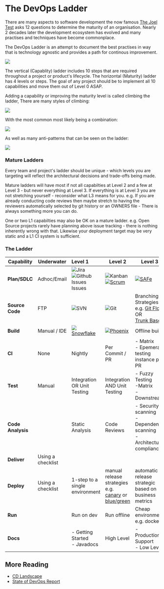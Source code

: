 # The DevOps Ladder



There are many aspects to software development the now famous  [The Joel Test](https://www.joelonsoftware.com/2000/08/09/the-joel-test-12-steps-to-better-code/) asks 12 questions to determine the maturity of an organisation.  Nearly 2 decades later the development ecosystem has evolved  and many practises and techniques have become commonplace.

The DevOps Ladder is an attempt to document the best practises in way that is technology agnostic and provides a path for continous improvement. 

![](http://res.cloudinary.com/dyjp6brbx/image/upload/v1508093092/ladder_rhdbto.png)

The vertical (Capablity) ladder includes 10 steps that are required throughout a project or product's lifecycle. The horizontal (Maturity)  ladder has 4 levels or steps. The goal of any project should be to implement all 10 capabilities and move them out of Level 0 ASAP. 

Adding a capability or improving the maturity level is called climbing the ladder, There are many styles of climbing:

![](http://res.cloudinary.com/dyjp6brbx/image/upload/v1508093090/climbing-style_mcejjb.png)

With the most common most likely being a combination:

![](http://res.cloudinary.com/dyjp6brbx/image/upload/v1508092999/DevOps_Ladder_1_qzlruz.png)

As well as many anti-patterns that can be seen on the ladder:

![](http://res.cloudinary.com/dyjp6brbx/image/upload/v1508093091/ladder-anti-patterns_l2huzh.png)



### Mature Ladders

Every team and project's ladder should be unique - which levels you are targeting will reflect the architectural decisions and trade-offs being made.

Mature ladders will have most if not all capabilties at Level 2 and a few at Level 3 - but never everything at Level 3. If everything is at Level 3 you are not stretching yourself - reconsider what L3 means for you.  e.g. If you are already conducting code reviews then maybe stretch to having the reviewers automatically selected by git history or an OWNERS file - There is always something more you can do. 

One or two L1 capabilties may also be OK on a mature ladder. e.g. Open Source projects rarely have planning above issue tracking - there is nothing inherently wrong with that.  Likewise your deployment target may be very static and a L1 CI system is sufficient.



### The Ladder  

| Capability        | Underwater        | Level 1                                  | Level 2                                  | Level 3                                  |
| ----------------- | ----------------- | :--------------------------------------- | ---------------------------------------- | ---------------------------------------- |
| **Plan/SDLC**     | Adhoc/Email       | ![Jira](http://res.cloudinary.com/dyjp6brbx/image/upload/c_scale,w_75/v1508090637/product-jira-blue_dwouix.png)![Github Issues](http://res.cloudinary.com/dyjp6brbx/image/upload/c_scale,w_24/v1508091342/GitHub-Mark-64px_sprgeq.png)Issues | ![Kanban](http://res.cloudinary.com/dyjp6brbx/image/upload/c_scale,w_150/v1508090540/kanban_xj5bse.png) [![Scrum](http://res.cloudinary.com/dyjp6brbx/image/upload/c_scale,w_100/v1508089717/scrum_mxne8j.png)](https://www.scrumalliance.org) | [![SAFe](http://res.cloudinary.com/dyjp6brbx/image/upload/c_scale,w_100/v1508090062/SAFe.png)](http://www.scaledagileframework.com/) |
| **Source Code**   | FTP               | ![SVN](https://c72efeb9c.cloudimg.io/width/100/x/https://upload.wikimedia.org/wikipedia/en/thumb/9/9f/Subversion_Logo.svg/1280px-Subversion_Logo.svg.png) | ![Git](https://c72efeb9c.cloudimg.io/width/50/x/https://git-scm.com/images/logo.png) | Branching Strategies e.g. [Git Flow](https://guides.github.com/introduction/flow/)<br>OR<BR>[Trunk Based](https://trunkbaseddevelopment.com) |
| **Build**         | Manual / IDE      | [![](http://res.cloudinary.com/dyjp6brbx/image/upload/v1508089198/snowflake.png)Snowflake](https://martinfowler.com/bliki/SnowflakeServer.html) | [![](http://res.cloudinary.com/dyjp6brbx/image/upload/v1508089199/phoenix.png)Phoenix](https://martinfowler.com/bliki/PhoenixServer.html) | Offline build                            |
| **CI**            | None              | Nightly                                  | Per Commit / PR                          | - Matrix<br>- Epemeral testing instance per PR |
| **Test**          | Manual            | Integration OR Unit Testing              | Integration AND Unit Testing             | - Fuzzy Testing<br>-Matrix<br>- Downstream |
| **Code Analysis** |                   | Static Analysis                          | Code Reviews                             | - Security scanning<br>- Dependency scanning <br>- Architecture compliance |
| **Deliver**       | Using a checklist |                                          |                                          |                                          |
| **Deploy**        | Using a checklist | 1-step to a single environment           | manual release strategies e.g. [canary](https://martinfowler.com/bliki/CanaryRelease.html) or [blue/green](https://martinfowler.com/bliki/BlueGreenDeployment.html) | automatic release strategic based on business metrics |
| **Run**           |                   | Run on dev                               | Run offline                              | Cheap environment e.g. docker            |
| **Docs**          |                   | - Getting Started<br> - Javadocs         | High Level                               | - Production Support <br>- Low Level     |

### 



## More Reading

* [CD Landscape](http://www.jamesbowman.me/post/continuous-delivery-tool-landscape/)
* [State of DevOps Report](https://puppet.com/system/files/2017-06/2017-state-of-devops-report_3.pdf)
